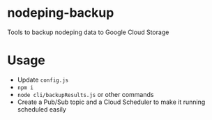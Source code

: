 # nodeping-backup

Tools to backup nodeping data to Google Cloud Storage


# Usage

- Update `config.js`
- `npm i`
- `node cli/backupResults.js` or other commands
- Create a Pub/Sub topic and a Cloud Scheduler to make it running scheduled easily 
